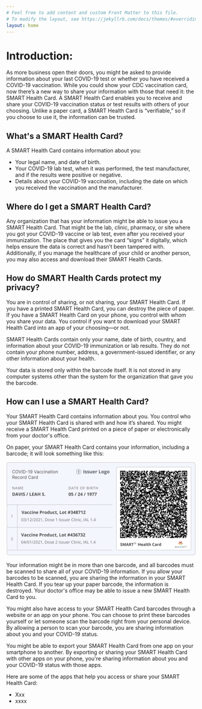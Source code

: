 ```yaml
---
# Feel free to add content and custom Front Matter to this file.
# To modify the layout, see https://jekyllrb.com/docs/themes/#overriding-theme-defaults
layout: home
---
```

<script src="redirects.js"> </script>

# Introduction:
As more business open their doors, you might be asked to provide information about your last COVID-19 test or whether you have received a COVID-19 vaccination. While you could show your CDC vaccination card, now there’s a new way to share your information with those that need it: the SMART Health Card. A SMART Health Card enables you to receive and share your COVID-19 vaccination status or test results with others of your choosing. Unlike a paper card, a SMART Health Card is “verifiable,” so if you choose to use it, the information can be trusted. 
 
## What's a SMART Health Card?
A SMART Health Card contains information about you:
* Your legal name, and date of birth. 
* Your COVID-19 lab test, when it was performed, the test manufacturer, and if the results were positive or negative.
* Details about your COVID-19 vaccination, including the date on which you received the vaccination and the manufacturer. 
 
## Where do I get a SMART Health Card?
Any organization that has your information might be able to issue you a SMART Health Card. That might be the lab, clinic, pharmacy, or site where you got your COVID-19 vaccine or lab test, even after you received your immunization. The place that gives you the card “signs” it digitally, which helps ensure the data is correct and hasn’t been tampered with. Additionally, if you manage the healthcare of your child or another person, you may also access and download their SMART Health Cards. 


## How do SMART Health Cards protect my privacy?
You are in control of sharing, or not sharing, your SMART Health Card. If you have a printed SMART Health Card, you can destroy the piece of paper. If you have a SMART Health Card on your phone, you control with whom you share your data. You control if you want to download your SMART Health Card into an app of your choosing—or not.
 
SMART Health Cards contain only your name, date of birth, country, and information about your COVID-19 immunization or lab results. They do not contain your phone number, address, a government-issued identifier, or any other information about your health.
 
Your data is stored only within the barcode itself. It is not stored in any computer systems other than the system for the organization that gave you the barcode. 
 
## How can I use a SMART Health Card?
Your SMART Health Card contains information about you. You control who your SMART Health Card is shared with and how it’s shared. You might receive a SMART Health Card printed on a piece of paper or electronically from your doctor's office.
 
On paper, your SMART Health Card contains your information, including a barcode; it will look something like this:

<img src="./reference_smart_health_card_pdf_vaccine.png" width="700" alt="SMART Health Card example" />

Your information might be in more than one barcode, and all barcodes must be scanned to share all of your COVID-19 information. If you allow your barcodes to be scanned, you are sharing the information in your SMART Health Card. If you tear up your paper barcode, the information is destroyed. Your doctor's office may be able to issue a new SMART Health Card to you.
 
You might also have access to your SMART Health Card barcodes through a website or an app on your phone. You can choose to print these barcodes yourself or let someone scan the barcode right from your personal device. By allowing a person to scan your barcode, you are sharing information about you and your COVID-19 status. 
 
You might be able to export your SMART Health Card from one app on your smartphone to another. By exporting or sharing your SMART Health Card with other apps on your phone, you're sharing information about you and your COVID-19 status with those apps. 
 
Here are some of the apps that help you access or share your SMART Health Card:
* Xxx
* xxxx
 

 
